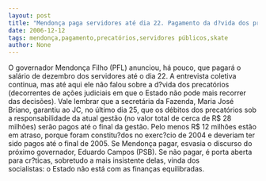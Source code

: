 ```yaml
---
layout: post
title: "Mendonça paga servidores até dia 22. Pagamento da d?vida dos precatórios, no entanto, ainda em suspense"
date: 2006-12-12
tags: mendonça,pagamento,precatórios,servidores públicos,skate
author: None
---
```

O governador Mendonça Filho (PFL) anunciou, há pouco, que pagará o salário de dezembro dos servidores até o dia 22. 
A entrevista coletiva continua, mas até aqui ele não falou sobre a d?vida dos precatórios (decorrentes de ações judiciais em que o Estado não pode mais recorrer das decisões). 
Vale lembrar que a&nbsp;secretária da Fazenda, Maria José Briano, garantiu ao JC, no último dia 25, que os débitos dos precatórios sob a responsabilidade da atual gestão (no valor total de cerca de R$ 28 milhões) serão pagos até o final da gestão. Pelo menos R$ 12 milhões estão em atraso, porque foram constitu?dos no exerc?cio de 2004 e deveriam ter sido pagos até o final de 2005.
Se&nbsp;Mendonça pagar, esvasia o discurso do próximo governador, Eduardo Campos (PSB). Se não pagar, é porta aberta para cr?ticas, sobretudo a mais insistente delas, vinda dos socialistas:&nbsp;o&nbsp;Estado não está com as finanças equilibradas. &nbsp; 